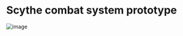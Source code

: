 # Scythe combat system prototype

![image](https://user-images.githubusercontent.com/85841612/193474789-617944a6-d7e1-4ffa-9931-ff8bccf49ec9.png)

